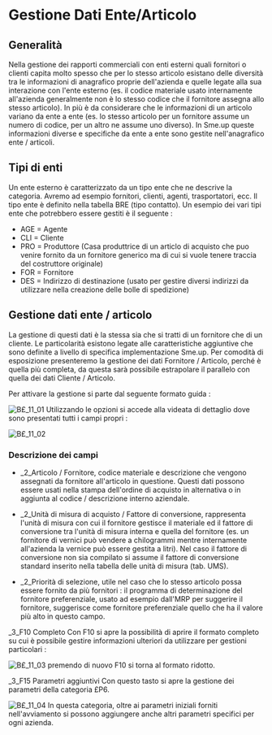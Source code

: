 # Gestione Dati Ente/Articolo
## Generalità
Nella gestione dei rapporti commerciali con enti esterni quali fornitori o clienti capita molto spesso che per lo stesso articolo esistano delle diversità tra le informazioni di anagrafico proprie dell'azienda e quelle legate alla sua interazione con l'ente esterno (es. il codice materiale usato internamente all'azienda generalmente non è lo stesso codice che il fornitore assegna allo stesso articolo). In più è da considerare che le informazioni di un articolo variano da ente a ente (es. lo stesso articolo per un fornitore assume un numero di codice, per un altro ne assume uno diverso).
In Sme.up queste informazioni diverse e specifiche da ente a ente sono gestite nell'anagrafico ente / articoli.

## Tipi di enti
Un ente esterno è caratterizzato da un tipo ente che ne descrive la categoria. Avremo ad esempio fornitori, clienti, agenti, trasportatori, ecc.
Il tipo ente è definito nella tabella BRE (tipo contatto).
Un esempio dei vari tipi ente che potrebbero essere gestiti è il seguente : 

- AGE = Agente
- CLI = Cliente
- PRO = Produttore (Casa produttrice di un articlo di acquisto che puo venire fornito da un fornitore generico ma di cui si vuole tenere traccia del costruttore originale)
- FOR = Fornitore
- DES = Indirizzo di destinazione (usato per gestire diversi indirizzi da utilizzare nella creazione delle bolle di spedizione)


## Gestione dati ente / articolo
La gestione di questi dati è la stessa sia che si tratti di un fornitore che di un cliente. Le particolarità esistono legate alle caratteristiche aggiuntive che sono definite a livello di specifica implementazione Sme.up. Per comodità di esposizione presenteremo la gestione dei dati Fornitore / Articolo, perché è quella più completa, da questa sarà possibile estrapolare il parallelo con quella dei dati Cliente / Articolo.

Per attivare la gestione si parte dal seguente formato guida : 

![B£_11_01](http://localhost:3000/immagini/MBDOC_OGG-P_BRARES/BX_11_01.png)
Utilizzando le opzioni si accede alla videata di dettaglio dove sono presentati tutti i campi propri : 

![B£_11_02](http://localhost:3000/immagini/MBDOC_OGG-P_BRARES/BX_11_02.png)
### Descrizione dei campi

- _2_Articolo /  Fornitore, codice materiale e descrizione che vengono assegnati da fornitore all'articolo in questione. Questi dati possono essere usati nella stampa dell'ordine di acquisto in alternativa o in aggiunta al codice / descrizione interno aziendale.

- _2_Unità di misura di acquisto / Fattore di conversione, rappresenta l'unità di misura con cui il fornitore gestisce il materiale ed il fattore di conversione tra l'unità di misura interna e quella del fornitore (es. un fornitore di vernici può vendere a chilogrammi mentre internamente all'azienda la vernice può essere gestita a litri). Nel caso il fattore di conversione non sia compilato si assume il fattore di conversione standard inserito nella tabella delle unità di misura (tab. UMS).
- _2_Priorità di selezione, utile nel caso che lo stesso articolo possa essere fornito da più fornitori :  il programma di determinazione del fornitore preferenziale, usato ad esempio dall'MRP per suggerire il fornitore, suggerisce come fornitore preferenziale quello che ha il valore più alto in questo campo.


_3_F10 Completo
Con F10 si apre la possibilità di aprire il formato completo su cui è possibile gestire informazioni ulteriori da utilizzare per gestioni particolari : 

![B£_11_03](http://localhost:3000/immagini/MBDOC_OGG-P_BRARES/BX_11_03.png)
premendo di nuovo F10 si torna al formato ridotto.

_3_F15 Parametri aggiuntivi
Con questo tasto si apre la gestione dei parametri della categoria £P6.

![B£_11_04](http://localhost:3000/immagini/MBDOC_OGG-P_BRARES/BX_11_04.png)
In questa categoria, oltre ai parametri iniziali forniti nell'avviamento si possono aggiungere anche altri parametri specifici per ogni azienda.
